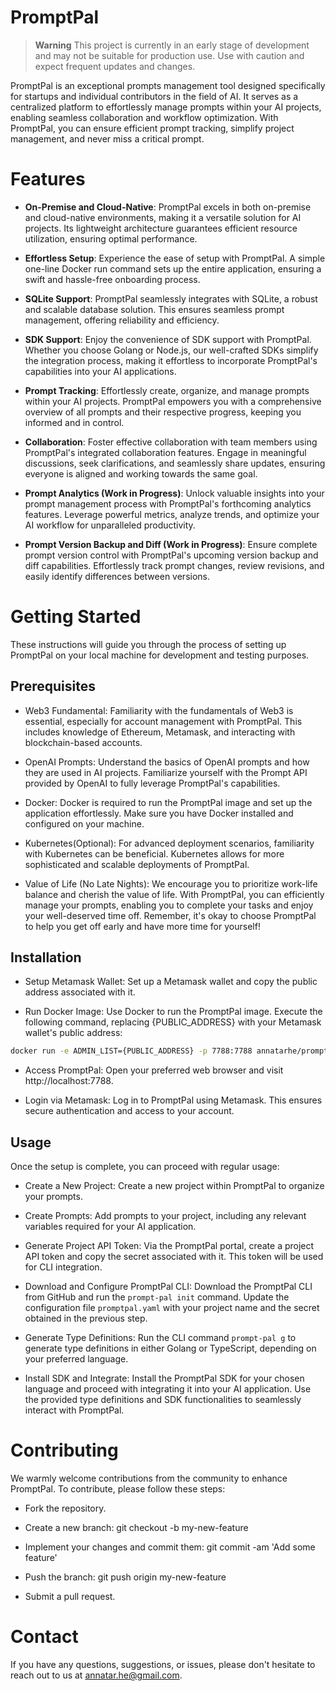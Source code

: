 # PromptPal

> **Warning**
> This project is currently in an early stage of development and may not be suitable for production use. Use with caution and expect frequent updates and changes.

PromptPal is an exceptional prompts management tool designed specifically for startups and individual contributors in the field of AI. It serves as a centralized platform to effortlessly manage prompts within your AI projects, enabling seamless collaboration and workflow optimization. With PromptPal, you can ensure efficient prompt tracking, simplify project management, and never miss a critical prompt.

# Features
- **On-Premise and Cloud-Native**: PromptPal excels in both on-premise and cloud-native environments, making it a versatile solution for AI projects. Its lightweight architecture guarantees efficient resource utilization, ensuring optimal performance.

- **Effortless Setup**: Experience the ease of setup with PromptPal. A simple one-line Docker run command sets up the entire application, ensuring a swift and hassle-free onboarding process.

- **SQLite Support**: PromptPal seamlessly integrates with SQLite, a robust and scalable database solution. This ensures seamless prompt management, offering reliability and efficiency.

- **SDK Support**: Enjoy the convenience of SDK support with PromptPal. Whether you choose Golang or Node.js, our well-crafted SDKs simplify the integration process, making it effortless to incorporate PromptPal's capabilities into your AI applications.

- **Prompt Tracking**: Effortlessly create, organize, and manage prompts within your AI projects. PromptPal empowers you with a comprehensive overview of all prompts and their respective progress, keeping you informed and in control.

- **Collaboration**: Foster effective collaboration with team members using PromptPal's integrated collaboration features. Engage in meaningful discussions, seek clarifications, and seamlessly share updates, ensuring everyone is aligned and working towards the same goal.

- **Prompt Analytics (Work in Progress)**: Unlock valuable insights into your prompt management process with PromptPal's forthcoming analytics features. Leverage powerful metrics, analyze trends, and optimize your AI workflow for unparalleled productivity.

- **Prompt Version Backup and Diff (Work in Progress)**: Ensure complete prompt version control with PromptPal's upcoming version backup and diff capabilities. Effortlessly track prompt changes, review revisions, and easily identify differences between versions.

# Getting Started
These instructions will guide you through the process of setting up PromptPal on your local machine for development and testing purposes.

## Prerequisites
- Web3 Fundamental: Familiarity with the fundamentals of Web3 is essential, especially for account management with PromptPal. This includes knowledge of Ethereum, Metamask, and interacting with blockchain-based accounts.

- OpenAI Prompts: Understand the basics of OpenAI prompts and how they are used in AI projects. Familiarize yourself with the Prompt API provided by OpenAI to fully leverage PromptPal's capabilities.

- Docker: Docker is required to run the PromptPal image and set up the application effortlessly. Make sure you have Docker installed and configured on your machine.

- Kubernetes(Optional): For advanced deployment scenarios, familiarity with Kubernetes can be beneficial. Kubernetes allows for more sophisticated and scalable deployments of PromptPal.

- Value of Life (No Late Nights): We encourage you to prioritize work-life balance and cherish the value of life. With PromptPal, you can efficiently manage your prompts, enabling you to complete your tasks and enjoy your well-deserved time off. Remember, it's okay to choose PromptPal to help you get off early and have more time for yourself!

## Installation
- Setup Metamask Wallet: Set up a Metamask wallet and copy the public address associated with it.

- Run Docker Image: Use Docker to run the PromptPal image. Execute the following command, replacing {PUBLIC_ADDRESS} with your Metamask wallet's public address:

```bash
docker run -e ADMIN_LIST={PUBLIC_ADDRESS} -p 7788:7788 annatarhe/prompt-pal:master
```

- Access PromptPal: Open your preferred web browser and visit http://localhost:7788.

- Login via Metamask: Log in to PromptPal using Metamask. This ensures secure authentication and access to your account.

## Usage
Once the setup is complete, you can proceed with regular usage:

- Create a New Project: Create a new project within PromptPal to organize your prompts.

- Create Prompts: Add prompts to your project, including any relevant variables required for your AI application.

- Generate Project API Token: Via the PromptPal portal, create a project API token and copy the secret associated with it. This token will be used for CLI integration.

- Download and Configure PromptPal CLI: Download the PromptPal CLI from GitHub and run the `prompt-pal init` command. Update the configuration file `promptpal.yaml` with your project name and the secret obtained in the previous step.

- Generate Type Definitions: Run the CLI command `prompt-pal g` to generate type definitions in either Golang or TypeScript, depending on your preferred language.

- Install SDK and Integrate: Install the PromptPal SDK for your chosen language and proceed with integrating it into your AI application. Use the provided type definitions and SDK functionalities to seamlessly interact with PromptPal.

# Contributing
We warmly welcome contributions from the community to enhance PromptPal. To contribute, please follow these steps:

- Fork the repository.

- Create a new branch: git checkout -b my-new-feature

- Implement your changes and commit them: git commit -am 'Add some feature'

- Push the branch: git push origin my-new-feature

- Submit a pull request.

# Contact
If you have any questions, suggestions, or issues, please don't hesitate to reach out to us at annatar.he@gmail.com.

